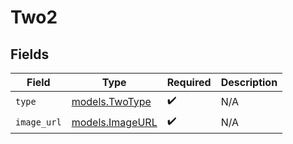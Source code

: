 # Two2


## Fields

| Field                                    | Type                                     | Required                                 | Description                              |
| ---------------------------------------- | ---------------------------------------- | ---------------------------------------- | ---------------------------------------- |
| `type`                                   | [models.TwoType](../models/twotype.md)   | :heavy_check_mark:                       | N/A                                      |
| `image_url`                              | [models.ImageURL](../models/imageurl.md) | :heavy_check_mark:                       | N/A                                      |